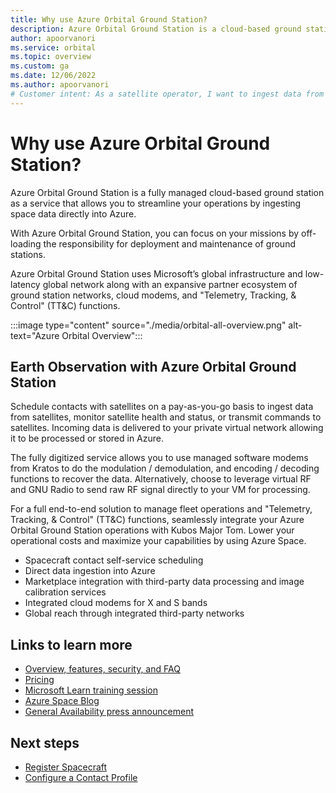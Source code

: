 ```yaml
---
title: Why use Azure Orbital Ground Station?
description: Azure Orbital Ground Station is a cloud-based ground station as a service that allows you to streamline your operations by ingesting space data directly into Azure.
author: apoorvanori
ms.service: orbital
ms.topic: overview
ms.custom: ga
ms.date: 12/06/2022
ms.author: apoorvanori
# Customer intent: As a satellite operator, I want to ingest data from my satellite into Azure.
---
```


# Why use Azure Orbital Ground Station?

Azure Orbital Ground Station is a fully managed cloud-based ground station as a service that allows you to streamline your operations by ingesting space data directly into Azure. 

With Azure Orbital Ground Station, you can focus on your missions by off-loading the responsibility for deployment and maintenance of ground stations. 

Azure Orbital Ground Station uses Microsoft’s global infrastructure and low-latency global network along with an expansive partner ecosystem of ground station networks, cloud modems, and "Telemetry, Tracking, & Control" (TT&C) functions.

:::image type="content" source="./media/orbital-all-overview.png" alt-text="Azure Orbital Overview":::

## Earth Observation with Azure Orbital Ground Station

Schedule contacts with satellites on a pay-as-you-go basis to ingest data from satellites, monitor satellite health and status, or transmit commands to satellites. Incoming data is delivered to your private virtual network allowing it to be processed or stored in Azure.
   
The fully digitized service allows you to use managed software modems from Kratos to do the modulation / demodulation, and encoding / decoding functions to recover the data. Alternatively, choose to leverage virtual RF and GNU Radio to send raw RF signal directly to your VM for processing.

For a full end-to-end solution to manage fleet operations and "Telemetry, Tracking, & Control" (TT&C) functions, seamlessly integrate your Azure Orbital Ground Station operations with Kubos Major Tom. Lower your operational costs and maximize your capabilities by using Azure Space.

   * Spacecraft contact self-service scheduling
   * Direct data ingestion into Azure
   * Marketplace integration with third-party data processing and image calibration services
   * Integrated cloud modems for X and S bands
   * Global reach through integrated third-party networks

## Links to learn more
- [Overview, features, security, and FAQ](https://azure.microsoft.com/products/orbital/#layout-container-uid189e)
- [Pricing](https://azure.microsoft.com/pricing/details/orbital/)
- [Microsoft Learn training session](https://learn.microsoft.com/training/modules/introduction-to-ground-station/)
- [Azure Space Blog](https://techcommunity.microsoft.com/t5/azure-space-blog/bg-p/AzureSpaceBlog)
- [General Availability press announcement](https://azure.microsoft.com/blog/new-azure-space-products-enable-digital-resiliency-and-empower-the-industry/)

## Next steps

- [Register Spacecraft](register-spacecraft.md)
- [Configure a Contact Profile](contact-profile.md)
